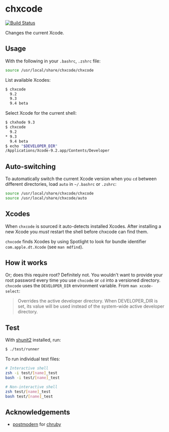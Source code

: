 # chxcode 
[![Build Status](https://travis-ci.org/klaaspieter/chxcode.svg?branch=master)](https://travis-ci.org/klaaspieter/chxcode)

Changes the current Xcode.

## Usage

With the following in your `.bashrc`, `.zshrc` file:

```sh
source /usr/local/share/chxcode/chxcode
```

List available Xcodes:

```sh
$ chxcode
  9.2
  9.3
  9.4 beta
```

Select Xcode for the current shell:

```sh
$ chxhode 9.3
$ chxcode
  9.2
* 9.3
  9.4 beta
$ echo "$DEVELOPER_DIR"
/Applications/Xcode-9.2.app/Contents/Developer
```

## Auto-switching

To automatically switch the current Xcode version when you `cd` between different directories, load `auto` in `~/.bashrc` or `.zshrc`:

```sh
source /usr/local/share/chxcode/chxcode
source /usr/local/share/chxcode/auto
```

## Xcodes

When `chxcode` is sourced it auto-detects installed Xcodes. After installing a new Xcode you _must_ restart the shell before chxcode can find them.

`chxcode` finds Xcodes by using Spotlight to look for bundle identifier `com.apple.dt.Xcode` (see `man mdfind`).

## How it works

Or; does this require root? Definitely not. You wouldn't want to provide your root password every time you use `chxcode` or `cd` into a versioned directory. `chxcode` uses the `DEVELOPER_DIR` environment variable. From `man xcode-select`:
> Overrides the active developer directory. When DEVELOPER_DIR is set, its value will be used instead of the system-wide active developer directory.

## Test

With [shunit2] installed, run:

```sh
$ ./test/runner
```

To run individual test files:

```sh
# Interactive shell
zsh -i test/[name]_test
bash -i test/[name]_test

# Non-interactive shell
zsh test/[name]_test
bash test/[name]_test
```

[shunit2]: https://github.com/kward/shunit://github.com/kward/shunit2 

## Acknowledgements

- [postmodern] for [chruby]

[postmodern]: https://github.com/postmodern
[chruby]: https://github.com/postmodern/chruby
